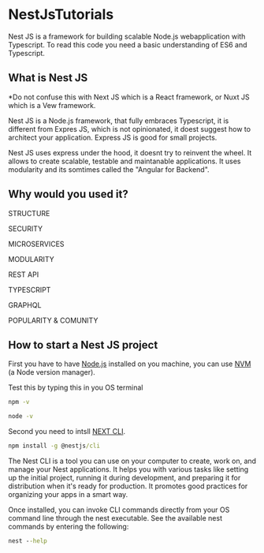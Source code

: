 # NestJsTutorials

Nest JS is a framework for building scalable Node.js webapplication with Typescript. To read this code you need a basic understanding of ES6 and Typescript.

## What is Nest JS

*Do not confuse this with Next JS which is a React framework, or Nuxt JS which is a Vew framework.

Nest JS is a Node.js framework, that fully embraces Typescript, it is different from Expres JS, which is not opinionated, it doest suggest how to architect your application. 
Express JS is good for small projects. 

Nest JS uses express under the hood, it doesnt try to reinvent the wheel. It allows to create scalable, testable and maintanable applications. It uses modularity and its somtimes called the "Angular for Backend".

## Why would you used it?

STRUCTURE

SECURITY

MICROSERVICES

MODULARITY

REST API

TYPESCRIPT

GRAPHQL

POPULARITY & COMUNITY

## How to start a Nest JS project

First you have to have [Node.js](https://nodejs.org/en) installed on you machine, you can use [NVM](https://github.com/nvm-sh/nvm) (a Node version manager).

Test this by typing this in you OS terminal

```cmd
npm -v
```

```cmd
node -v
```

Second you need to intsll [NEXT CLI](https://docs.nestjs.com/cli/overview). 

```cmd
npm install -g @nestjs/cli
```
The Nest CLI is a tool you can use on your computer to create, work on, and manage your Nest applications. It helps you with various tasks like setting up the initial project, running it during development, and preparing it for distribution when it's ready for production. It promotes good practices for organizing your apps in a smart way.

Once installed, you can invoke CLI commands directly from your OS command line through the nest executable. See the available nest commands by entering the following:

```cmd
nest --help
```



